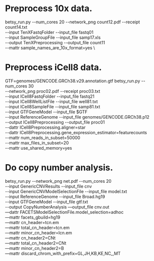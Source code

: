 # Preprocess 10x data.
betsy_run.py --num_cores 20 --network_png count12.pdf --receipt count14.txt \
    --input TenXFastqFolder --input_file fastq01 \
    --input SampleGroupFile --input_file samp17.xls \
    --output TenXPreprocessing --output_file count11 \
    --mattr sample_names_are_10x_format=yes \

# Preprocess iCell8 data.
GTF=genomes/GENCODE.GRCh38.v29.annotation.gtf
betsy_run.py --num_cores 30 \
  --network_png proc02.pdf --receipt proc03.txt \
  --input ICell8FastqFolder --input_file fastq21 \
  --input ICell8WellListFile --input_file well81.txt \
  --input ICell8SampleFile --input_file samp81.txt \
  --input GTFGeneModel --input_file $GTF \
  --input ReferenceGenome --input_file genomes/GENCODE.GRCh38.p12 \
  --output ICell8Preprocessing --output_file proc01 \
  --dattr ICell8Preprocessing.aligner=star \
  --dattr ICell8Preprocessing.gene_expression_estimator=featurecounts \
  --mattr num_reads_in_subset=50000 \
  --mattr max_files_in_subset=20 \
  --mattr use_shared_memory=yes



# Do copy number analysis.
betsy_run.py --network_png net.pdf --num_cores 20 \
  --input GenericCNVResults --input_file cnv \
  --input GenericCNVModelSelectionFile --input_file model.txt \
  --input ReferenceGenome --input_file Broad.hg19 \
  --input GTFGeneModel --input_file gtf.txt \
  --output CopyNumberAnalysis —output_file cnv.out \
  —dattr FACETSModelSelectionFile.model_selection=adhoc \
  —mattr facets_gbuild=hg19 \
  —mattr cn_header=tcn.em \
  —mattr total_cn_header=tcn.em \
  —mattr minor_cn_header=lcn.em \
  —mattr cn_header2=CNt \
  —mattr total_cn_header2=CNt \
  —mattr minor_cn_header2=B \
  —mattr discard_chrom_with_prefix=GL,JH,KB,KE,NC_,MT
